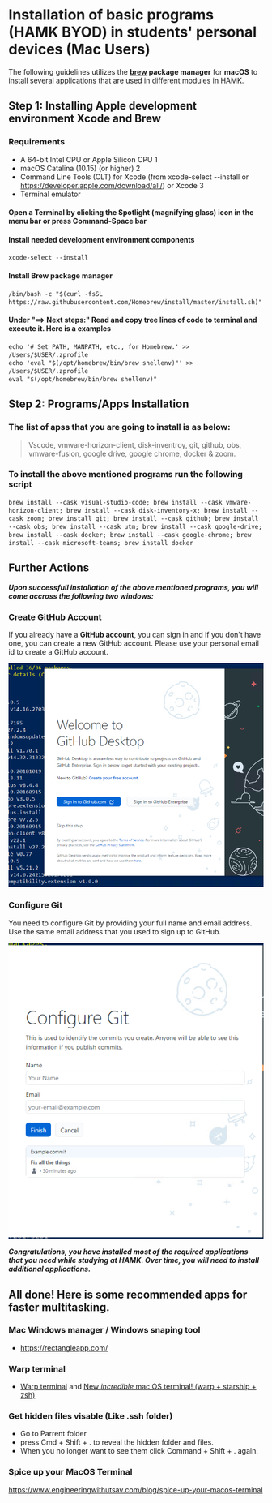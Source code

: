 
# Installation of basic programs (HAMK BYOD) in students' personal devices (Mac Users)
The following guidelines utilizes the **[brew](https://brew.sh/) package manager** for **macOS** to install several applications that are used in different modules in HAMK. 


## Step 1: Installing Apple development environment Xcode and Brew

### Requirements
* A 64-bit Intel CPU or Apple Silicon CPU 1
* macOS Catalina (10.15) (or higher) 2
* Command Line Tools (CLT) for Xcode (from xcode-select --install or https://developer.apple.com/download/all/) or Xcode 3
* Terminal emulator

#### Open a Terminal by clicking the Spotlight (magnifying glass) icon in the menu bar or press Command-Space bar

#### Install needed development environment components
```
xcode-select --install
```
#### Install Brew package manager
```
/bin/bash -c "$(curl -fsSL https://raw.githubusercontent.com/Homebrew/install/master/install.sh)"
```

#### Under "==> Next steps:" Read and copy tree lines of code to terminal and execute it. Here is a examples
```
echo '# Set PATH, MANPATH, etc., for Homebrew.' >> /Users/$USER/.zprofile
echo 'eval "$(/opt/homebrew/bin/brew shellenv)"' >> /Users/$USER/.zprofile
eval "$(/opt/homebrew/bin/brew shellenv)"
```



## Step 2: Programs/Apps Installation
### The list of apss that you are going to install is as below: <br>
> Vscode, vmware-horizon-client, disk-inventroy, git, github, obs, vmware-fusion, google drive, google chrome, docker & zoom.
### To install the above mentioned programs run the following script
```
brew install --cask visual-studio-code; brew install --cask vmware-horizon-client; brew install --cask disk-inventory-x; brew install --cask zoom; brew install git; brew install --cask github; brew install --cask obs; brew install --cask utm; brew install --cask google-drive; brew install --cask docker; brew install --cask google-chrome; brew install --cask microsoft-teams; brew install docker
```

## Further Actions
 ***Upon successfull installation of the above mentioned programs, you will come accross the following two windows:*** 


### Create GitHub Account
If you already have a **GitHub account**, you can sign in and if you don't have one, you can create a new GitHub account. Please use your personal email id to create a GitHub account. 

![GitHub account creation](assets/githubaccount.png "Please click Create your free account or Sign in to GitHUb.com depending on your situation")

### Configure Git
You need to configure Git by providing your full name and email address. Use the same email address that you used to sign up to GitHub.

![Configure Git](assets/configureGit.png "Please use your Full Name and email ")

***Congratulations, you have installed most of the required applications that you need while studying at HAMK. Over time, you will need to install additional applications.***

## All done! Here is some recommended apps for faster multitasking.

### Mac Windows manager / Windows snaping tool
* https://rectangleapp.com/


### Warp terminal 
* [Warp terminal](https://www.warp.dev/) and [New *incredible* mac OS terminal! (warp + starship + zsh)](https://www.youtube.com/watch?v=NfggT5enF4o)

### Get hidden files visable (Like .ssh folder)
* Go to Parrent folder
* press Cmd + Shift + . to reveal the hidden folder and files. 
* When you no longer want to see them click Command + Shift + . again.

### Spice up your MacOS Terminal
https://www.engineeringwithutsav.com/blog/spice-up-your-macos-terminal
